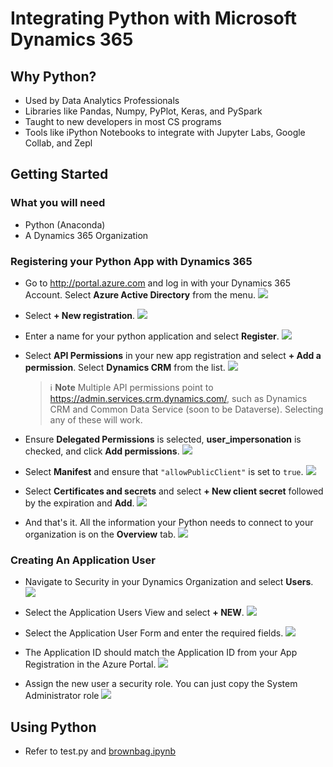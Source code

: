 # Integrating Python with Microsoft Dynamics 365

## Why Python?

- Used by Data Analytics Professionals
- Libraries like Pandas, Numpy, PyPlot, Keras, and PySpark
- Taught to new developers in most CS programs
- Tools like iPython Notebooks to integrate with Jupyter Labs, Google Collab, and Zepl

## Getting Started

### What you will need

- Python (Anaconda)
- A Dynamics 365 Organization

### Registering your Python App with Dynamics 365

- Go to http://portal.azure.com and log in with your Dynamics 365 Account. Select **Azure Active Directory** from the menu.
  ![](Resources/AppRegistration1.jpg)

- Select **+ New registration**.
  ![](Resources/AppRegistration2.jpg)

- Enter a name for your python application and select **Register**.
  ![](Resources/AppRegistration3.jpg)

- Select **API Permissions** in your new app registration and select **+ Add a permission**. Select **Dynamics CRM** from the list.
  ![](Resources/AppRegistration4.jpg)

  > :information_source: **Note** Multiple API permissions point to https://admin.services.crm.dynamics.com/, such as Dynamics CRM and Common Data Service (soon to be Dataverse). Selecting any of these will work.

- Ensure **Delegated Permissions** is selected, **user_impersonation** is checked, and click **Add permissions**.
  ![](Resources/AppRegistration5.jpg)

- Select **Manifest** and ensure that `"allowPublicClient"` is set to `true`.
  ![](Resources/AppRegistration6.jpg)

- Select **Certificates and secrets** and select **+ New client secret** followed by the expiration and **Add**.
  ![](Resources/AppRegistration7.jpg)

- And that's it. All the information your Python needs to connect to your organization is on the **Overview** tab.
  ![](Resources/AppRegistration8.jpg)

### Creating An Application User

- Navigate to Security in your Dynamics Organization and select **Users**.
  ![](Resources/ApplicationUser1.jpg)

- Select the Application Users View and select **+ NEW**.
  ![](Resources/ApplicationUser2.jpg)

- Select the Application User Form and enter the required fields.
  ![](Resources/ApplicationUser3.jpg)

- The Application ID should match the Application ID from your App Registration in the Azure Portal.
  ![](Resources/ApplicationUser4.jpg)

- Assign the new user a security role. You can just copy the System Administrator role
  ![](Resources/ApplicationUser5.jpg)

## Using Python

- Refer to test.py and [brownbag.ipynb](brownbag.ipynb)
